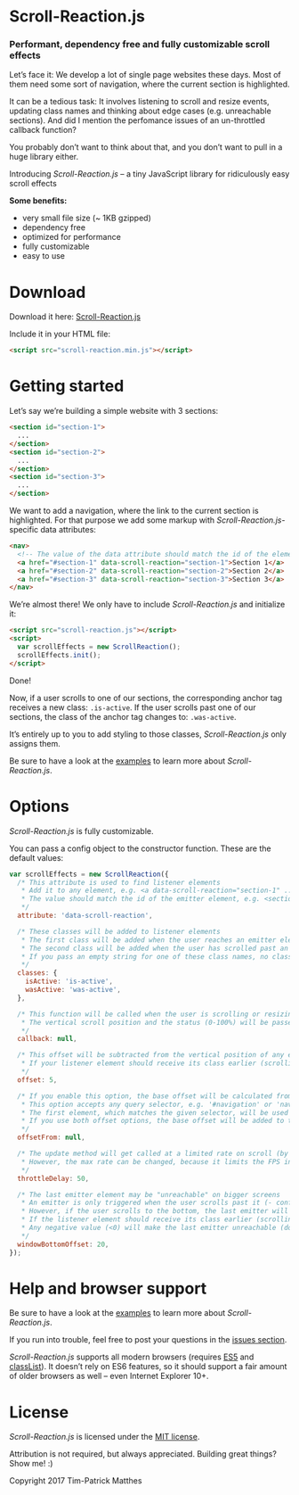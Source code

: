 # Scroll-Reaction.js
### Performant, dependency free and fully customizable scroll effects

Let’s face it: We develop a lot of single page websites these days. Most of them need some sort of navigation, where the current section is highlighted.

It can be a tedious task: It involves listening to scroll and resize events, updating class names and thinking about edge cases (e.g. unreachable sections). And did I mention the perfomance issues of an un-throttled callback function? 

You probably don’t want to think about that, and you don’t want to pull in a huge library either.

Introducing *Scroll-Reaction.js* – a tiny JavaScript library for ridiculously easy scroll effects

**Some benefits:**
- very small file size (~ 1KB gzipped)
- dependency free
- optimized for performance
- fully customizable
- easy to use

# Download
Download it here: [Scroll-Reaction.js](https://github.com/tpmatthes/scroll-reaction/releases/download/v1.0.0/scroll-reaction.zip)

Include it in your HTML file:

``` html
<script src="scroll-reaction.min.js"></script>
```

# Getting started
Let’s say we’re building a simple website with 3 sections:

``` html
<section id="section-1">
  ...
</section>
<section id="section-2">
  ...
</section>
<section id="section-3">
  ...
</section>
```

We want to add a navigation, where the link to the current section is highlighted. For that purpose we add some markup with *Scroll-Reaction.js*-specific data attributes:

``` html
<nav>
  <!-- The value of the data attribute should match the id of the element we want to target -->
  <a href="#section-1" data-scroll-reaction="section-1">Section 1</a>
  <a href="#section-2" data-scroll-reaction="section-2">Section 2</a>
  <a href="#section-3" data-scroll-reaction="section-3">Section 3</a>
</nav>
```

We’re almost there! We only have to include *Scroll-Reaction.js* and initialize it:

``` html
<script src="scroll-reaction.js"></script>
<script>
  var scrollEffects = new ScrollReaction();
  scrollEffects.init();
</script>
```

Done!

Now, if a user scrolls to one of our sections, the corresponding anchor tag receives a new class: `.is-active`. If the user scrolls past one of our sections, the class of the anchor tag changes to: `.was-active`.

It’s entirely up to you to add styling to those classes, *Scroll-Reaction.js* only assigns them.

Be sure to have a look at the [examples](https://github.com/tpmatthes/scroll-reaction/tree/master/examples) to learn more about *Scroll-Reaction.js*.

# Options
*Scroll-Reaction.js* is fully customizable.

You can pass a config object to the constructor function. These are the default values:

``` js
var scrollEffects = new ScrollReaction({
  /* This attribute is used to find listener elements
   * Add it to any element, e.g. <a data-scroll-reaction="section-1" ...>
   * The value should match the id of the emitter element, e.g. <section id="section-1" ...>
   */
  attribute: 'data-scroll-reaction',

  /* These classes will be added to listener elements
   * The first class will be added when the user reaches an emitter element
   * The second class will be added when the user has scrolled past an emitter element
   * If you pass an empty string for one of these class names, no class will be added
   */
  classes: {
    isActive: 'is-active',
    wasActive: 'was-active',
  },

  /* This function will be called when the user is scrolling or resizing the window
   * The vertical scroll position and the status (0-100%) will be passed as arguments
   */
  callback: null,

  /* This offset will be subtracted from the vertical position of any emitter element
   * If your listener element should receive its class earlier (scrolling down), pass a higher value
   */
  offset: 5,

  /* If you enable this option, the base offset will be calculated from the height of an element
   * This option accepts any query selector, e.g. '#navigation' or 'nav'
   * The first element, which matches the given selector, will be used
   * If you use both offset options, the base offset will be added to this
   */
  offsetFrom: null,

  /* The update method will get called at a limited rate on scroll (by default 20 times per second)
   * However, the max rate can be changed, because it limits the FPS in a custom callback
   */
  throttleDelay: 50,

  /* The last emitter element may be "unreachable" on bigger screens
   * An emitter is only triggered when the user scrolls past it (- configured offset)
   * However, if the user scrolls to the bottom, the last emitter will be activated automatically
   * If the listener element should receive its class earlier (scrolling down), pass a higher value
   * Any negative value (<0) will make the last emitter unreachable (do you really want that?)
   */
  windowBottomOffset: 20,
});
```

# Help and browser support
Be sure to have a look at the [examples](https://github.com/tpmatthes/scroll-reaction/tree/master/examples) to learn more about *Scroll-Reaction.js*.

If you run into trouble, feel free to post your questions in the [issues section](https://github.com/tpmatthes/scroll-reaction/issues).

*Scroll-Reaction.js* supports all modern browsers (requires [ES5](http://caniuse.com/#feat=es5) and [classList](http://caniuse.com/#feat=classlist)). It doesn’t rely on ES6 features, so it should support a fair amount of older browsers as well – even Internet Explorer 10+.

# License
*Scroll-Reaction.js* is licensed under the [MIT license](https://github.com/tpmatthes/scroll-reaction/blob/master/LICENSE).

Attribution is not required, but always appreciated. Building great things? Show me! :)

Copyright 2017 Tim-Patrick Matthes
